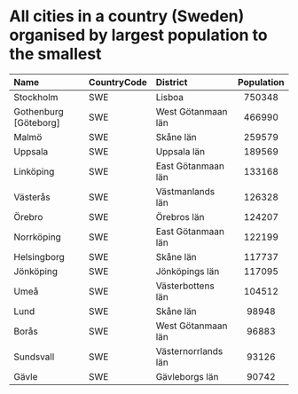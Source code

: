 # All cities in a country (Sweden) organised by largest population to the smallest

| Name | CountryCode | District | Population |
| :--- | :--- | :--- | :---: |
|Stockholm|SWE|Lisboa|750348|
|Gothenburg [Göteborg]|SWE|West Götanmaan län|466990|
|Malmö|SWE|Skåne län|259579|
|Uppsala|SWE|Uppsala län|189569|
|Linköping|SWE|East Götanmaan län|133168|
|Västerås|SWE|Västmanlands län|126328|
|Örebro|SWE|Örebros län|124207|
|Norrköping|SWE|East Götanmaan län|122199|
|Helsingborg|SWE|Skåne län|117737|
|Jönköping|SWE|Jönköpings län|117095|
|Umeå|SWE|Västerbottens län|104512|
|Lund|SWE|Skåne län|98948|
|Borås|SWE|West Götanmaan län|96883|
|Sundsvall|SWE|Västernorrlands län|93126|
|Gävle|SWE|Gävleborgs län|90742|
